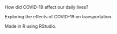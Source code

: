 How did COVID-19 affect our daily lives?

Exploring the effects of COVID-19 on transportation.

Made in R using RStudio.
